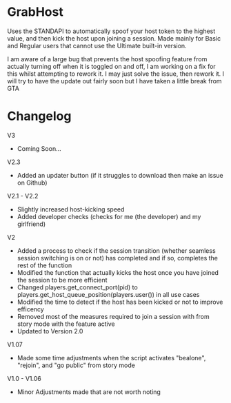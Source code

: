 # GrabHost

Uses the STANDAPI to automatically spoof your host token to the highest value, and then kick the host upon joining a session. Made mainly for Basic and Regular users that cannot use the Ultimate built-in version.

I am aware of a large bug that prevents the host spoofing feature from actually turning off when it is toggled on and off, I am working on a fix for this whilst attempting to rework it. I may just solve the issue, then rework it. I will try to have the update out fairly soon but I have taken a little break from GTA

# Changelog 
V3
- Coming Soon...

V2.3
- Added an updater button (if it struggles to download then make an issue on Github)

V2.1 - V2.2
- Slightly increased host-kicking speed
- Added developer checks (checks for me (the developer) and my girlfriend)

V2
- Added a process to check if the session transition (whether seamless session switching is on or not) has completed and if so, completes the rest of the function
- Modified the function that actually kicks the host once you have joined the session to be more efficient
- Changed players.get_connect_port(pid) to players.get_host_queue_position(players.user()) in all use cases
- Modified the time to detect if the host has been kicked or not to improve efficency
- Removed most of the measures required to join a session with from story mode with the feature active
- Updated to Version 2.0

V1.07
- Made some time adjustments when the script activates "bealone", "rejoin", and "go public" from story mode

V1.0 - V1.06
- Minor Adjustments made that are not worth noting
